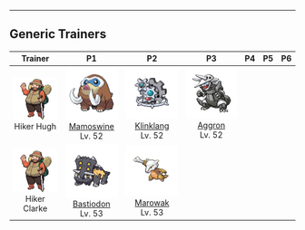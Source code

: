 ---

## Generic Trainers</h3>

| Trainer | P1 | P2 | P3 | P4 | P5 | P6 |
|:-------:|:--:|:--:|:--:|:--:|:--:|:--:|
| ![Hiker Hugh](../../assets/trainers/hiker.png)<br>Hiker Hugh | ![Mamoswine](../../assets/sprites/mamoswine/front.png)<br>[Mamoswine](../../pokemon/mamoswine.md/)<br>Lv. 52 | ![Klinklang](../../assets/sprites/klinklang/front.png)<br>[Klinklang](../../pokemon/klinklang.md/)<br>Lv. 52 | ![Aggron](../../assets/sprites/aggron/front.png)<br>[Aggron](../../pokemon/aggron.md/)<br>Lv. 52 |
| ![Hiker Clarke](../../assets/trainers/hiker.png)<br>Hiker Clarke | ![Bastiodon](../../assets/sprites/bastiodon/front.png)<br>[Bastiodon](../../pokemon/bastiodon.md/)<br>Lv. 53 | ![Marowak](../../assets/sprites/marowak/front.png)<br>[Marowak](../../pokemon/marowak.md/)<br>Lv. 53 |

